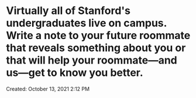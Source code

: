 # Virtually all of Stanford's undergraduates live on campus. Write a note to your future roommate that reveals something about you or that will help your roommate—and us—get to know you better.

Created: October 13, 2021 2:12 PM